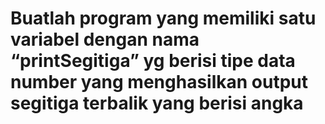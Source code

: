 # Buatlah program yang memiliki satu variabel dengan nama “printSegitiga” yg berisi tipe data number yang menghasilkan output segitiga terbalik yang berisi angka
